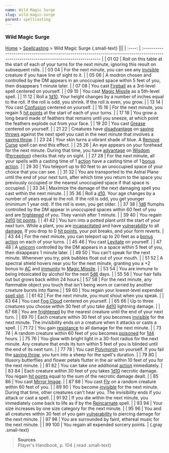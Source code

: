 ```yaml
---
name: Wild Magic Surge
slug: wild-magic-surge
parent: spellcasting
---
```

### Wild Magic Surge
[Home](dm-operations-center) > [Spellcasting](spellcasting-menu) > Wild Magic Surge {.small-text}
|||
| :----: | :--------------------------------------------------------------------------------------------------------------------------------------- |
| 01 02  | Roll on this table at the start of each of your turns for the next minute, ignoring this result on subsequent rolls.                     |
| 03 04  | For the next minute, you can see any [invisible](invisible) creature if you have line of sight to it.                                    |
| 05 06  | A modron chosen and controlled by the DM appears in an unoccupied space within 5 feet of you, then disappears 1 minute later. |
| 07 08  | You cast [Fireball](/spell/fireball) as a 3rd-level spell centered on yourself.	                                                        |
| 09 10  | You cast [Magic Missile](/spell/magic-missile) as a 5th-level spell.	                                                                    |
| 11 12  | Roll a [1d10](/roll/1d10). Your height changes by a number of inches equal to the roll. If the roll is odd, you shrink. If the roll is even, you grow. |
| 13 14  | You cast [Confusion](/spell/confusion) centered on yourself.	                                                                            |
| 15 16  | For the next minute, you regain 5 [hit points](hit-points) at the start of each of your turns.	                                        |
| 17 18  | You grow a long beard made of feathers that remains until you sneeze, at which point the feathers explode out from your face.	        |
| 19 20  | You cast [Grease](/spell/grease) centered on yourself.	                                                                                |
| 21 22  | Creatures have [disadvantage](advantage-and-disadvantage) on [saving throws](saving-throws) against the next spell you cast in the next minute that involves a [saving throw](saving-throws).	|
| 23 24  | Your skin turns a vibrant shade of blue. A [Remove Curse](/spell/remove-curse) spell can end this effect.	|
| 25 26  | An eye appears on your forehead for the next minute. During that time, you have [advantage](advantage-and-disadvantage) on [Wisdom](wisdom) ([Perception](perception)) checks that rely on sight.	|
| 27 28  | For the next minute, all your spells with a casting time of 1 [action](action) have a casting time of 1 [bonus action](bonus-action).	|
| 29 30  | You teleport up to 60 feet to an unoccupied space of your choice that you can see.	|
| 31 32  | You are transported to the Astral Plane until the end of your next turn, after which time you return to the space you previously occupied or the nearest unoccupied space if that space is occupied.	|
| 33 34  | Maximize the damage of the next damaging spell you cast within the next minute.	|
| 35 36  | Roll a [d10](/roll/1d10). Your age changes by a number of years equal to the roll. If the roll is odd, you get younger (minimum 1 year old). If the roll is even, you get older.	|
| 37 38  | [1d6](/roll/1d6) flumphs controlled by the DM appear in unoccupied spaces within 60 feet of you and are [frightened](frightened) of you. They vanish after 1 minute.	|
| 39 40  | You regain [2d10](/roll/2d10) [hit points](hit-points).	|
| 41 42  | You turn into a potted plant until the start of your next turn. While a plant, you are [incapacitated](incapacitated) and have [vulnerability](resistance-and-vulnerability) to all [damage](damage-type). If you drop to 0 [hit points](hit-points), your pot breaks, and your form reverts.	|
| 43 44  | For the next minute, you can teleport up to 20 feet as a [bonus action](bonus-action) on each of your turns.	|
| 45 46  | You cast [Levitate](/spell/levitate) on yourself.	|
| 47 48  | A [unicorn](/monster/unicorn) controlled by the DM appears in a space within 5 feet of you, then disappears 1 minute later.	|
| 49 50  | You can't speak for the next minute. Whenever you try, pink bubbles float out of your mouth.	|
| 51 52  | A spectral shield hovers near you for the next minute, granting you a +2 bonus to [AC](armor-class) and [immunity](resistance-and-vulnerability) to [Magic Missile](/spell/magic-missile). |
| 53 54  | You are immune to being intoxicated by alcohol for the next [5d6](/roll/5d6) days. |
| 55 56  | Your hair falls out but grows back within 24 hours.|
| 57 58  | For the next minute, any flammable object you touch that isn't being worn or carried by another creature bursts into flame.|
| 59 60  | You regain your lowest-level expended [spell slot](spell-levels-and-slots). |
| 61 62  | For the next minute, you must shout when you speak. |
| 63 64  | You cast [Fog Cloud](/spell/fog-cloud) centered on yourself. |
| 65 66  | Up to three creatures you choose within 30 feet of you take [4d10](/roll/4d10) lightning damage. |
| 67 68  | You are [frightened](frightened) by the nearest creature until the end of your next turn. |
| 69 70  | Each creature within 30 feet of you becomes [invisible](invisible) for the next minute. The invisibility ends on a creature when it attacks or casts a spell. |
| 71 72  | You gain [resistance](resistance-and-vulnerability) to all damage for the next minute.  |
| 73 74  | A random creature within 60 feet of you becomes [poisoned](poisoned) for [1d4](/roll/1d4) hours. |
| 75 76  | You glow with bright light in a 30-foot radius for the next minute. Any creature that ends its turn within 5 feet of you is blinded until the end of its next turn. |
| 77 78  | You cast [Polymorph](/spell/polymorph) on yourself. If you fail the [saving throw](saving-throws), you turn into a sheep for the spell's duration. |
| 79 80  | Illusory butterflies and flower petals flutter in the air within 10 feet of you for the next minute. |
| 81 82  | You can take one additional [action](action) immediately. |
| 83 84  | Each creature within 30 feet of you takes [1d10](/roll/1d10) necrotic damage. You regain [hit points](hit-points) equal to the sum of the necrotic damage dealt. |
| 85 86  | You cast [Mirror Image](/spell/mirror-image). |
| 87 88  | You cast [Fly](/spell/fly) on a random creature within 60 feet of you. |
| 89 90  | You become [invisible](invisible) for the next minute. During that time, other creatures can't hear you. The invisibility ends if you attack or cast a spell. |
| 91 92  | If you die within the next minute, you immediately come back to life as if by the [Reincarnate](/spell/reincarnate) spell. |
| 93 94  | Your size increases by one size category for the next minute. |
| 95 96  | You and all creatures within 30 feet of you gain [vulnerability](/resistance-and-vulnerability) to piercing damage for the next minute. |
| 97 98  | You are surrounded by faint, ethereal music for the next minute. |
| 99 100 | You regain all expended sorcery points. |
{.gray .small-text}

> **Sources** <br/>
> Player's Handbook, p. 104
{.read .small-text}

